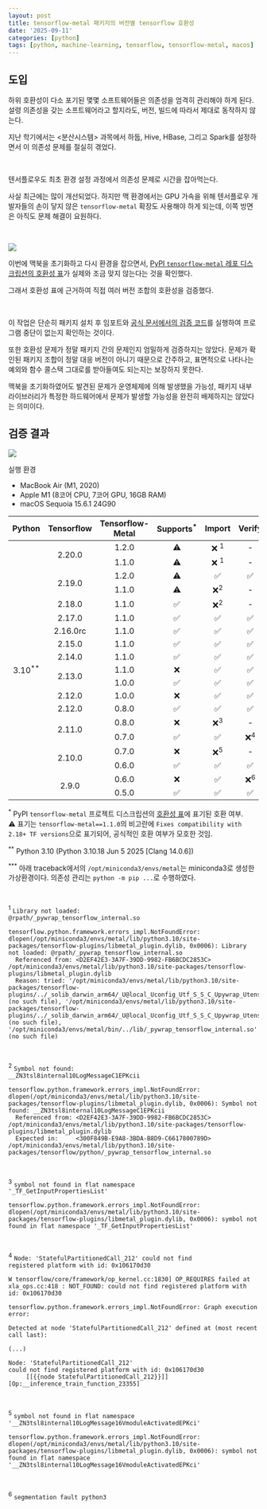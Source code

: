 ```yaml
---
layout: post
title: tensorflow-metal 패키지의 버전별 tensorflow 호환성
date: '2025-09-11'
categories: [python]
tags: [python, machine-learning, tensorflow, tensorflow-metal, macos]
---
```


## 도입

하위 호환성이 다소 포기된 몇몇 소프트웨어들은 의존성을 엄격히 관리해야 하게 된다. 설령 의존성을 갖는 소프트웨어라고 할지라도, 버전, 빌드에 따라서 제대로 동작하지 않는다.  

지난 학기에서는 &lt;분산시스템&gt; 과목에서 하둡, Hive, HBase, 그리고 Spark를 설정하면서 이 의존성 문제를 절실히 겪었다.  

<br />

텐서플로우도 최초 환경 설정 과정에서 의존성 문제로 시간을 잡아먹는다.  

사실 최근에는 많이 개선되었다. 하지만 맥 환경에서는 GPU 가속을 위해 텐서플로우 개발자들의 손이 닿지 않은 `tensorflow-metal` 확장도 사용해야 하게 되는데, 이쪽 방면은 아직도 문제 해결이 요원하다.  

<br />

![](/static/posts/2025-09-11-tensorflow-metal-compatibilities/pypi-description-compatibilities-table.png)

이번에 맥북을 초기화하고 다시 환경을 잡으면서, [PyPI `tensorflow-metal` 레포 디스크립션의 호환성 표](https://pypi.org/project/tensorflow-metal/)가 실제와 조금 맞지 않는다는 것을 확인했다.  

그래서 호환성 표에 근거하여 직접 여러 버전 조합의 호환성을 검증했다.

<br />

이 작업은 단순히 패키지 설치 후 임포트와 [공식 문서에서의 검증 코드](https://developer.apple.com/metal/tensorflow-plugin/)를 실행하여 프로그램 중단이 없는지 확인하는 것이다.  

또한 호환성 문제가 정말 패키지 간의 문제인지 엄밀하게 검증하지는 않았다. 문제가 확인된 패키지 조합이 정말 대응 버전이 아니기 때문으로 간주하고, 표면적으로 나타나는 예외와 함수 콜스택 그대로를 받아들여도 되는지는 보장하지 못한다.

맥북을 초기화하였어도 발견된 문제가 운영체제에 의해 발생했을 가능성, 패키지 내부 라이브러리가 특정한 하드웨어에서 문제가 발생할 가능성을 완전히 배제하지는 않았다는 의미이다.

## 검증 결과

![](/static/posts/2025-09-11-tensorflow-metal-compatibilities/neofetch.png)  

실행 환경
- MacBook Air (M1, 2020)
- Apple M1 (8코어 CPU, 7코어 GPU, 16GB RAM)
- macOS Sequoia 15.6.1 24G90

<style>
  .content-table th, 
  .content-table td {
    text-align: center;
  }
</style>

<table class="table content-table">
  <thead>
    <tr>
      <th>Python</th>
      <th>Tensorflow</th>
      <th>Tensorflow-Metal</th>
      <th>Supports<sup>*</sup></th>
      <th>Import</th>
      <th>Verify</th>
    </tr>
  </thead>
  <tbody>
    <tr>
      <td rowspan="19">3.10<sup>**</sup></td>
      <td rowspan="2">2.20.0</td>
      <td>1.2.0</td>
      <td>⚠️</td>
      <td>❌ <sup>1</sup></td>
      <td>-</td>
    </tr>
    <tr>
      <td>1.1.0</td>
      <td>⚠️</td>
      <td>❌ <sup>1</sup></td>
      <td>-</td>
    </tr>
    <tr>
      <td rowspan="2">2.19.0</td>
      <td>1.2.0</td>
      <td>⚠️</td>
      <td>✅</td>
      <td>✅</td>
    </tr>
    <tr>
      <td>1.1.0</td>
      <td>⚠️</td>
      <td>❌<sup>2</sup></td>
      <td>-</td>
    </tr>
    <tr>
      <td>2.18.0</td>
      <td>1.1.0</td>
      <td>✅</td>
      <td>❌<sup>2</sup></td>
      <td>-</td>
    </tr>
    <tr>
      <td>2.17.0</td>
      <td>1.1.0</td>
      <td>✅</td>
      <td>✅</td>
      <td>✅</td>
    </tr>
    <tr>
      <td>2.16.0rc</td>
      <td>1.1.0</td>
      <td>✅</td>
      <td>✅</td>
      <td>✅</td>
    </tr>
    <tr>
      <td>2.15.0</td>
      <td>1.1.0</td>
      <td>✅</td>
      <td>✅</td>
      <td>✅</td>
    </tr>
    <tr>
      <td>2.14.0</td>
      <td>1.1.0</td>
      <td>✅</td>
      <td>✅</td>
      <td>✅</td>
    </tr>
    <tr>
      <td rowspan="2">2.13.0</td>
      <td>1.1.0</td>
      <td>❌</td>
      <td>✅</td>
      <td>✅</td>
    </tr>
    <tr>
      <td>1.0.0</td>
      <td>✅</td>
      <td>✅</td>
      <td>✅</td>
    </tr>
    <tr>
      <td>2.12.0</td>
      <td>1.0.0</td>
      <td>❌</td>
      <td>✅</td>
      <td>✅</td>
    </tr>
    <tr>
      <td>2.12.0</td>
      <td>0.8.0</td>
      <td>✅</td>
      <td>✅</td>
      <td>✅</td>
    </tr>
    <tr>
      <td rowspan="2">2.11.0</td>
      <td>0.8.0</td>
      <td>❌</td>
      <td>❌<sup>3</sup></td>
      <td>-</td>
    </tr>
    <tr>
      <td>0.7.0</td>
      <td>✅</td>
      <td>✅</td>
      <td>❌<sup>4</sup></td>
    </tr>
    <tr>
      <td rowspan="2">2.10.0</td>
      <td>0.7.0</td>
      <td>❌</td>
      <td>❌<sup>5</sup></td>
      <td>-</td>
    </tr>
    <tr>
      <td>0.6.0</td>
      <td>✅</td>
      <td>✅</td>
      <td>✅</td>
    </tr>
    <tr>
      <td rowspan="2">2.9.0</td>
      <td>0.6.0</td>
      <td>❌</td>
      <td>✅</td>
      <td>❌<sup>6</sup></td>
    </tr>
    <tr>
      <td>0.5.0</td>
      <td>✅</td>
      <td>✅</td>
      <td>✅</td>
    </tr>
  </tbody>
</table>

<sup>*</sup> PyPI `tensorflow-metal` 프로젝트 디스크립션의 [호환성 표](https://pypi.org/project/tensorflow-metal/)에 표기된 호환 여부.  
⚠️ 표기는 `tensorflow-metal==1.1.0`의 비고란에 `Fixes compatibility with 2.18+ TF versions`으로 표기되어, 공식적인 호환 여부가 모호한 것임.

<sup>**</sup> Python 3.10 (Python 3.10.18 Jun 5 2025 [Clang 14.0.6])

<sup>***</sup> 아래 traceback에서의 `/opt/miniconda3/envs/metal`는 miniconda3로 생성한 가상환경이다. 의존성 관리는 `python -m pip ...`로 수행하였다.  

<br />

<style>
  .rouge-code pre {
    white-space: pre-wrap;
    word-break: break-all;
    overflow: auto;
  }
</style>

<sup>1</sup> <code>Library not loaded: @rpath/_pywrap_tensorflow_internal.so</code>

```
tensorflow.python.framework.errors_impl.NotFoundError: dlopen(/opt/miniconda3/envs/metal/lib/python3.10/site-packages/tensorflow-plugins/libmetal_plugin.dylib, 0x0006): Library not loaded: @rpath/_pywrap_tensorflow_internal.so
  Referenced from: <D2EF42E3-3A7F-39DD-9982-FB6BCDC2853C> /opt/miniconda3/envs/metal/lib/python3.10/site-packages/tensorflow-plugins/libmetal_plugin.dylib
  Reason: tried: '/opt/miniconda3/envs/metal/lib/python3.10/site-packages/tensorflow-plugins/../_solib_darwin_arm64/_U@local_Uconfig_Utf_S_S_C_Upywrap_Utensorflow_Uinternal___Uexternal_Slocal_Uconfig_Utf/_pywrap_tensorflow_internal.so' (no such file), '/opt/miniconda3/envs/metal/lib/python3.10/site-packages/tensorflow-plugins/../_solib_darwin_arm64/_U@local_Uconfig_Utf_S_S_C_Upywrap_Utensorflow_Uinternal___Uexternal_Slocal_Uconfig_Utf/_pywrap_tensorflow_internal.so' (no such file), '/opt/miniconda3/envs/metal/bin/../lib/_pywrap_tensorflow_internal.so' (no such file)
```

<br />

<sup>2</sup> <code>Symbol not found: __ZN3tsl8internal10LogMessageC1EPKcii</code>

```
tensorflow.python.framework.errors_impl.NotFoundError: dlopen(/opt/miniconda3/envs/metal/lib/python3.10/site-packages/tensorflow-plugins/libmetal_plugin.dylib, 0x0006): Symbol not found: __ZN3tsl8internal10LogMessageC1EPKcii
  Referenced from: <D2EF42E3-3A7F-39DD-9982-FB6BCDC2853C> /opt/miniconda3/envs/metal/lib/python3.10/site-packages/tensorflow-plugins/libmetal_plugin.dylib
  Expected in:     <300F849B-E9A8-3BDA-B8D9-C6617800789D> /opt/miniconda3/envs/metal/lib/python3.10/site-packages/tensorflow/python/_pywrap_tensorflow_internal.so
```

<br />

<sup>3</sup> <code>symbol not found in flat namespace '_TF_GetInputPropertiesList'</code>

```
tensorflow.python.framework.errors_impl.NotFoundError: dlopen(/opt/miniconda3/envs/metal/lib/python3.10/site-packages/tensorflow-plugins/libmetal_plugin.dylib, 0x0006): symbol not found in flat namespace '_TF_GetInputPropertiesList'
```

<br />

<sup>4</sup> <code>Node: 'StatefulPartitionedCall_212'
could not find registered platform with id: 0x106170d30</code>

```
W tensorflow/core/framework/op_kernel.cc:1830] OP_REQUIRES failed at xla_ops.cc:418 : NOT_FOUND: could not find registered platform with id: 0x106170d30
```

```
tensorflow.python.framework.errors_impl.NotFoundError: Graph execution error:

Detected at node 'StatefulPartitionedCall_212' defined at (most recent call last):

(...)

Node: 'StatefulPartitionedCall_212'
could not find registered platform with id: 0x106170d30
	 [[{{node StatefulPartitionedCall_212}}]] [Op:__inference_train_function_23355]
```

<br />

<sup>5</sup> <code>symbol not found in flat namespace '__ZN3tsl8internal10LogMessage16VmoduleActivatedEPKci'</code>

```
tensorflow.python.framework.errors_impl.NotFoundError: dlopen(/opt/miniconda3/envs/metal/lib/python3.10/site-packages/tensorflow-plugins/libmetal_plugin.dylib, 0x0006): symbol not found in flat namespace '__ZN3tsl8internal10LogMessage16VmoduleActivatedEPKci'
```

<br />

<sup>6</sup> <code>segmentation fault python3</code>
